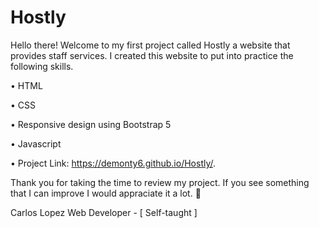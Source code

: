# Hostly
Hello there! Welcome to my first project called Hostly a website that provides staff services. I created this website to put into practice the following skills. 

• HTML

• CSS


• Responsive design using Bootstrap 5


• Javascript


• Project Link:  https://demonty6.github.io/Hostly/.

Thank you for taking the time to review my project. If you see something that I can improve I would appraciate it a lot. 👋

Carlos Lopez
Web Developer - [ Self-taught ]
